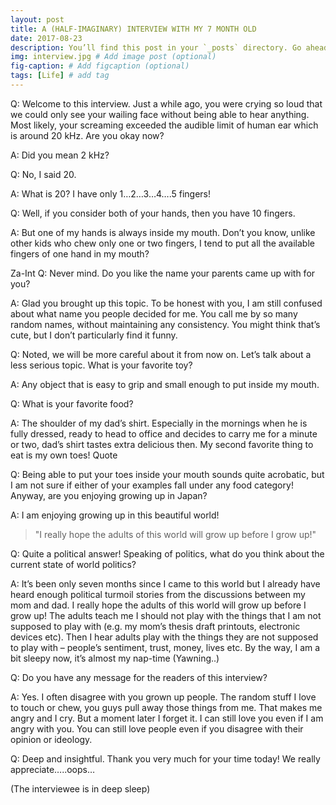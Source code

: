 ```yaml
---
layout: post
title: A (HALF-IMAGINARY) INTERVIEW WITH MY 7 MONTH OLD
date: 2017-08-23 
description: You’ll find this post in your `_posts` directory. Go ahead and edit it and re-build the site to see your changes. # Add post description (optional)
img: interview.jpg # Add image post (optional)
fig-caption: # Add figcaption (optional)
tags: [Life] # add tag
---
```

Q: Welcome to this interview. Just a while ago, you were crying so loud that we could only see your wailing face without being able to hear anything. Most likely, your screaming exceeded the audible limit of human ear which is around 20 kHz. Are you okay now?

A: Did you mean 2 kHz?

Q: No, I said 20.

A: What is 20? I have only 1…2…3…4….5 fingers!

Q: Well, if you consider both of your hands, then you have 10 fingers.

A: But one of my hands is always inside my mouth. Don’t you know, unlike other kids who chew only one or two fingers, I tend to put all the available fingers of one hand in my mouth? 

Za-Int
Q: Never mind. Do you like the name your parents came up with for you?

A: Glad you brought up this topic. To be honest with you, I am still confused about what name you people decided for me. You call me by so many random names, without maintaining any consistency. You might think that’s cute, but I don’t particularly find it funny. 

Q: Noted, we will be more careful about it from now on. Let’s talk about a less serious topic. What is your favorite toy?

A: Any object that is easy to grip and small enough to put inside my mouth.

Q: What is your favorite food?

A: The shoulder of my dad’s shirt. Especially in the mornings when he is fully dressed, ready to head to office and decides to carry me for a minute or two, dad’s shirt tastes extra delicious then. My second favorite thing to eat is my own toes! Quote

Q: Being able to put your toes inside your mouth sounds quite acrobatic, but I am not sure if either of your examples fall under any food category! Anyway, are you enjoying growing up in Japan?

A: I am enjoying growing up in this beautiful world!

>"I really hope the adults of this world will grow up before I grow up!"

Q: Quite a political answer! Speaking of politics, what do you think about the current state of world politics?

A: It’s been only seven months since I came to this world but I already have heard enough political turmoil stories from the discussions between my mom and dad. I really hope the adults of this world will grow up before I grow up! The adults teach me I should not play with the things that I am not supposed to play with (e.g. my mom’s thesis draft printouts, electronic devices etc). Then I hear adults play with the things they are not supposed to play with – people’s sentiment, trust, money, lives etc. By the way, I am a bit sleepy now, it’s almost my nap-time (Yawning..)

Q: Do you have any message for the readers of this interview?

A: Yes. I often disagree with you grown up people. The random stuff I love to touch or chew, you guys pull away those things from me. That makes me angry and I cry. But a moment later I forget it. I can still love you even if I am angry with you. You can still love people even if you disagree with their opinion or ideology.

Q: Deep and insightful. Thank you very much for your time today! We really appreciate…..oops…

(The interviewee is in deep sleep)


